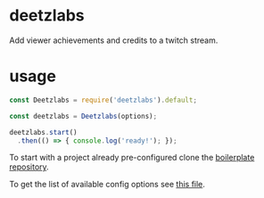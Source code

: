 # deetzlabs
Add viewer achievements and credits to a twitch stream.

# usage
```javascript
const Deetzlabs = require('deetzlabs').default;

const deetzlabs = Deetzlabs(options);

deetzlabs.start()
  .then(() => { console.log('ready!'); });
```

To start with a project already pre-configured clone the [boilerplate repository](https://github.com/thomaslule/deetzlabs-boilerplate).

To get the list of available config options see [this file](https://github.com/thomaslule/deetzlabs/blob/master/src/index.js).
